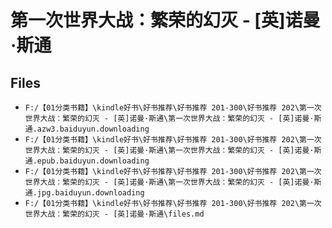 # 第一次世界大战：繁荣的幻灭 - [英]诺曼·斯通

## Files

- `F:/【01分类书籍】\kindle好书\好书推荐\好书推荐 201-300\好书推荐 202\第一次世界大战：繁荣的幻灭 - [英]诺曼·斯通\第一次世界大战：繁荣的幻灭 - [英]诺曼·斯通.azw3.baiduyun.downloading`
- `F:/【01分类书籍】\kindle好书\好书推荐\好书推荐 201-300\好书推荐 202\第一次世界大战：繁荣的幻灭 - [英]诺曼·斯通\第一次世界大战：繁荣的幻灭 - [英]诺曼·斯通.epub.baiduyun.downloading`
- `F:/【01分类书籍】\kindle好书\好书推荐\好书推荐 201-300\好书推荐 202\第一次世界大战：繁荣的幻灭 - [英]诺曼·斯通\第一次世界大战：繁荣的幻灭 - [英]诺曼·斯通.jpg.baiduyun.downloading`
- `F:/【01分类书籍】\kindle好书\好书推荐\好书推荐 201-300\好书推荐 202\第一次世界大战：繁荣的幻灭 - [英]诺曼·斯通\files.md`

